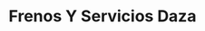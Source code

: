 ---
title: "Frenos Y Servicios Daza"
url: /bogota-d-c/frenos-y-servicios-daza/
shop: Autowerkstatt
---